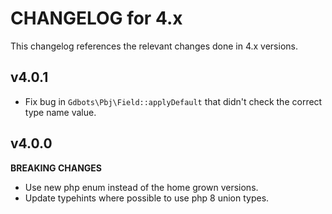 # CHANGELOG for 4.x
This changelog references the relevant changes done in 4.x versions.


## v4.0.1
* Fix bug in `Gdbots\Pbj\Field::applyDefault` that didn't check the correct type name value.


## v4.0.0
__BREAKING CHANGES__

* Use new php enum instead of the home grown versions.
* Update typehints where possible to use php 8 union types.
